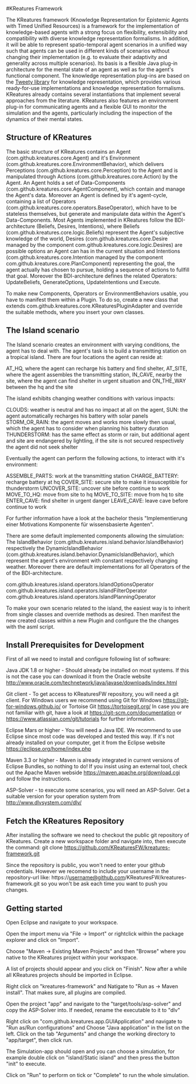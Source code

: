 
#KReatures Framework

The KReatures framework (Knowledge Representation for Epistemic Agents with Timed Unified Resources) is a framework for the implementation of knowledge-based agents with a strong focus on flexibility, extensibility and compatibility with diverse knowledge representation formalisms.
In addition, it will be able to represent spatio-temporal agent scenarios in a unified way such that agents can be used in different kinds of scenarios without changing their implementation (e.g. to evaluate their adaptivity and generality across multiple scenarios).
Its basis is a flexible Java plug-in architecture for the mental state of an agent as well as for the agent's functional component.
The knowledge representation plug-ins are based on the [Tweety library](http://tweetyproject.org/) for knowledge representation, which provides various ready-for-use implementations and knowledge representation formalisms.
KReatures already contains several instantiations that implement several approaches from the literature. 
KReatures also features an environment plug-in for communicating agents and a flexible GUI to monitor the simulation and the agents, particularly including the inspection of the dynamics of their mental states.

## Structure of KReatures

The basic structure of KReatures contains an Agent (com.github.kreatures.core.Agent) and it's Environment (com.github.kreatures.core.EnvironmentBehavior),
which delivers Perceptions (com.github.kreatures.core.Perception) to the Agent and is manipulated through Actions (com.github.kreatures.core.Action) by the Agent.
An Agent holds a set of Data-Components (com.github.kreatures.core.AgentComponent), which contain and manage the Agent's data. Moreover an Agent is defined by it's agent-cycle,
containing a list of Operators (com.github.kreatures.core.operators.BaseOperator), which have to be stateless themselves, but generate and manipulate data within the Agent's Data-Components.
Most Agents implemented in KReatures follow the BDI-architecture (Beliefs, Desires, Intentions), where Beliefs (com.github.kreatures.core.logic.Beliefs) represent the Agent's subjective knowledge of the world,
Desires (com.github.kreatures.core.Desire managed by the component com.github.kreatures.core.logic.Desires) are possible options an Agent can has in the current situation and
Intentions (com.github.kreatures.core.Intention managed by the component com.github.kreatures.core.PlanComponent) representing the goal, the agent actually has chosen to pursue, holding a sequence of actions to fullfill that goal.
Moreover the BDI-architecture defines the related Operators: UpdateBeliefs, GenerateOptions, UpdateIntentions und Execute.

To make new Components, Operators or EnvironmentBehaviors usable, you have to manifest them within a Plugin.
To do so, create a new class that extends com.github.kreatures.core.KReaturesPluginAdapter and override the suitable methods, where you insert your own classes.

## The Island scenario  

The Island scenario creates an environment with varying conditions, the agent has to deal with.
The agent's task is to build a transmitting station on a tropical island.
There are four locations the agent can reside at:

AT_HQ, where the agent can recharge his battery and find shelter,
AT_SITE, where the agent assembles the transmitting station,
IN_CAVE, nearby the site, where the agent can find shelter in urgent situation and
ON_THE_WAY between the hq and the site

The island exhibits changing weather conditions with various impacts:

CLOUDS: weather is neutral and has no impact at all on the agent,
SUN: the agent automatically recharges his battery with solar panels
STORM_OR_RAIN: the agent moves and works more slowly then usual, which the agent has to consider when planning his battery duration
THUNDERSTORM: has the same effect as storm or rain, but additional agent and site are endangered by lightling, if the site is not secured respectively the agent did not seek shelter

Eventually the agent can perform the following actions, to interact with it's environment:

ASSEMBLE_PARTS: work at the transmitting station
CHARGE_BATTERY: recharge battery at hq
COVER_SITE: secure site to make it insusceptible for thunderstorm
UNCOVER_SITE: uncover site before continue to work
MOVE_TO_HQ: move from site to hq
MOVE_TO_SITE: move from hq to site
ENTER_CAVE: find shelter in urgent danger
LEAVE_CAVE: leave cave before continue to work

For further information have a look at the bachelor thesis "Implementierung einer Motivations Komponente für wissensbasierte Agenten". 

There are some default implemented components allowing the simulation:
The IslandBehavior (com.github.kreatures.island.behavior.IslandBehavior) respectively the DynamicIslandBehavior (com.github.kreatures.island.behavior.DynamicIslandBehavior),
which represent the agent's environment with constant respectively changing weather. Moreover there are default implementations for all Operators of the of the BDI-architecture.

com.github.kreatures.island.operators.IslandOptionsOperator
com.github.kreatures.island.operators.IslandFilterOperator
com.github.kreatures.island.operators.IslandPlanningOperator

To make your own scenario related to the island, the easiest way is to inherit from single classes and override methods as desired.
Then manifest the new created classes within a new Plugin and configure the the changes with the asml script.

## Install Prerequisites for Development

First of all we need to install and configure following list of software:

Java JDK 1.8 or higher - Should already be installed on most systems.
If this is not the case you can download it from the Oracle website http://www.oracle.com/technetwork/java/javase/downloads/index.html

Git client - To get access to KReaturesFW repository, you will need a git client.
For Windows users we recommend using Git for Windows https://git-for-windows.github.io/ or Tortoise Git https://tortoisegit.org/
In case you are not familiar with git, have a look at https://git-scm.com/documentation or https://www.atlassian.com/git/tutorials for further information.

Eclipse Mars or higher - You will need a Java IDE. We recommend to use Eclipse since most code was developed and tested this way.
If it's not already installed on your computer, get it from the Eclipse website https://eclipse.org/home/index.php

Maven 3.3 or higher - Maven is already integrated in current versions of Eclipse Bundles, so nothing to do!
If you insist using an external tool, check out the Apache Maven webside https://maven.apache.org/download.cgi and follow the instructions.

ASP-Solver - to execute some scenarios, you will need an ASP-Solver.
Get a suitable version for your operation system from http://www.dlvsystem.com/dlv/

## Fetch the KReatures Repository

After installing the software we need to checkout the public git repository of KReatures.
Create a new workspace folder and navigate into, then execute the command:
git clone https://github.com/KReaturesFW/kreatures-framework.git

Since the repository is public, you won't need to enter your github credentials.
However we recomend to include your username in the repository-url like:
https://username@github.com/KReaturesFW/kreatures-framework.git
so you won't be ask each time you want to push you changes.

## Getting started

Open Eclipse and navigate to your workspace.

Open the import menu via "File -> Import" or rightclick within the package explorer and click on "Import".

Choose "Maven -> Existing Maven Projects" and then "Browse" where you native to the KReatures project within your workspace.

A list of projects should appear and you click on "Finish". Now after a while all KReatures projects should be imported in Eclipse.

Right click on "kreatures-framework" and Natigate to "Run as -> Maven install". That makes sure, all plugins are compiled.

Open the project "app" and navigate to the "target/tools/asp-solver" and copy the ASP-Solver into. If needed, rename the executable to it to "dlv"

Right click on "com.github.kreatures.app.GUIApplication" and navigate to "Run as/Run configurations" and Choose "Java application" in the list on the left.
Click on the tab "Arguments" and change the working directory to "app/target", then click run.

The Simulation-app should open and you can choose a simulation, for example double click on "island/Static island" and then press the button "init" to execute.

Click on "Run" to perform on tick or "Complete" to run the whole simulation.
